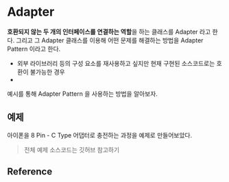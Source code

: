# Adapter

**호환되지 않는 두 개의 인터페이스를 연결하는 역할**을 하는 클래스를 Adapter 라고 한다.
그리고 그 Adapter 클래스를 이용해 어떤 문제를 해결하는 방법을 Adapter Pattern 이라고 한다.

- 외부 라이브러리 등의 구성 요소를 재사용하고 싶지만 현재 구현된 소스코드로는 호환이 불가능한 경우
-

예시를 통해 Adapter Pattern 을 사용하는 방법을 알아보자.

## 예제

아이폰을 8 Pin - C Type 어댑터로 충전하는 과정을 예제로 만들어보았다.









> 전체 예제 소스코드는 깃허브 참고하기

## Reference


